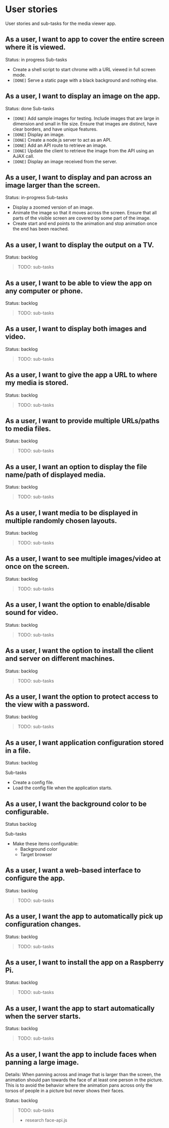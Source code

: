 # User stories

User stories and sub-tasks for the media viewer app.

## As a user, I want to app to cover the entire screen where it is viewed.

Status: in progress
Sub-tasks
- Create a shell script to start chrome with a URL viewed in full screen mode.
- `[DONE]` Serve a static page with a black background and nothing else.

## As a user, I want to display an image on the app.

Status: done
Sub-tasks
- `[DONE]` Add sample images for testing. Include images that are large in
  dimension and small in file size. Ensure that images are distinct, have
  clear borders, and have unique features.
- `[DONE]` Display an image.
- `[DONE]` Create a node.js server to act as an API.
- `[DONE]` Add an API route to retrieve an image.
- `[DONE]` Update the client to retrieve the image from the API using an AJAX call.
- `[DONE]` Display an image received from the server.

## As a user, I want to display and pan across an image larger than the screen.

Status: in-progress
Sub-tasks
- Display a zoomed version of an image.
- Animate the image so that it moves across the screen. Ensure that all
  parts of the visible screen are covered by some part of the image.
- Create start and end points to the animation and stop animation once the end
  has been reached.

## As a user, I want to display the output on a TV.

Status: backlog

> TODO: sub-tasks

## As a user, I want to be able to view the app on any computer or phone.

Status: backlog

> TODO: sub-tasks

## As a user, I want to display both images and video.

Status: backlog

> TODO: sub-tasks

## As a user, I want to give the app a URL to where my media is stored.

Status: backlog

> TODO: sub-tasks

## As a user, I want to provide multiple URLs/paths to media files.

Status: backlog

> TODO: sub-tasks

## As a user, I want an option to display the file name/path of displayed media.

Status: backlog

> TODO: sub-tasks

## As a user, I want media to be displayed in multiple randomly chosen layouts.

Status: backlog

> TODO: sub-tasks

## As a user, I want to see multiple images/video at once on the screen.

Status: backlog

> TODO: sub-tasks

## As a user, I want the option to enable/disable sound for video.

Status: backlog

> TODO: sub-tasks

## As a user, I want the option to install the client and server on different machines.

Status: backlog

> TODO: sub-tasks

## As a user, I want the option to protect access to the view with a password.

Status: backlog

> TODO: sub-tasks

## As a user, I want application configuration stored in a file.

Status: backlog

Sub-tasks
- Create a config file.
- Load the config file when the application starts.

## As a user, I want the background color to be configurable.

Status backlog

Sub-tasks
- Make these items configurable:
  - Background color
  - Target browser

## As a user, I want a web-based interface to configure the app.

Status: backlog

> TODO: sub-tasks

## As a user, I want the app to automatically pick up configuration changes.

Status: backlog

> TODO: sub-tasks

## As a user, I want to install the app on a Raspberry Pi.

Status: backlog

> TODO: sub-tasks

## As a user, I want the app to start automatically when the server starts.

Status: backlog

> TODO: sub-tasks

## As a user, I want the app to include faces when panning a large image.

Details: When panning across and image that is larger than the screen,
the animation should pan towards the face of at least one person in the
picture. This is to avoid the behavior where the animation pans across
only the torsos of people in a picture but never shows their faces.

Status: backlog

> TODO: sub-tasks
> - research face-api.js
